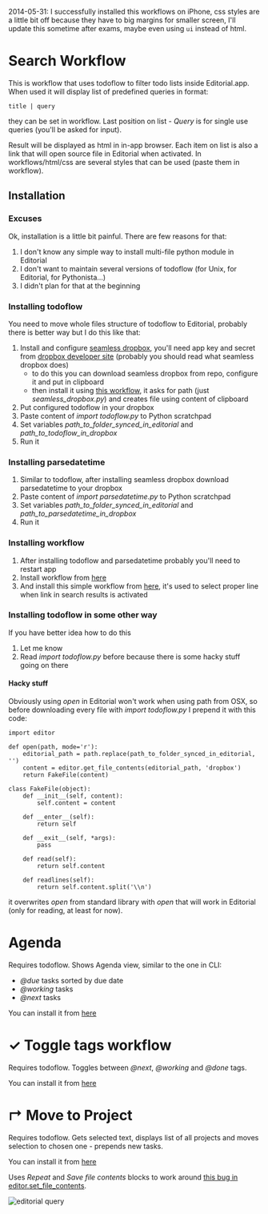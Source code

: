 2014-05-31: I successfully installed this workflows on iPhone, css styles are a little bit off because they have to big margins for smaller screen, I'll update this sometime after exams, maybe even using `ui` instead of html.

# Search Workflow

This is workflow that uses todoflow to filter todo lists inside Editorial.app.
When used it will display list of predefined queries in format:
    
    title | query

they can be set in workflow. Last position on list - *Query* is for single use queries (you'll be asked for input). 

Result will be displayed as html in in-app browser. Each item on list is also a link that will open source file in Editorial when activated. In workflows/html/css are several styles that can be used (paste them in workflow).


## Installation

### Excuses

Ok, installation is a little bit painful. There are few reasons for that:

1. I don't know any simple way to install multi-file python module in Editorial
2. I don't want to maintain several versions of todoflow (for Unix, for Editorial, for Pythonista...)
3. I didn't plan for that at the beginning

### Installing todoflow

You need to move whole files structure of todoflow to Editorial, probably there is better way but I do this like that:

1. Install and configure [seamless dropbox](https://github.com/bevesce/Seamless-Dropbox/blob/master/seamless_dropbox.py), you'll need app key and secret from [dropbox developer site](https://www.dropbox.com/developers/apps) (probably you should read what seamless dropbox does)
    - to do this you can download seamless dropbox from repo, configure it and put in clipboard
    - then install it using [this workflow](http://editorial-app.appspot.com/workflow/6442061712588800/hOafIlNIhTI), it asks for path (just *seamless_dropbox.py*) and creates file using content of clipboard
2. Put configured todoflow in your dropbox
2. Paste content of *import todoflow.py* to Python scratchpad
3. Set variables *path_to_folder_synced_in_editorial* and *path_to_todoflow_in_dropbox* 
4. Run it

### Installing parsedatetime

1. Similar to todoflow, after installing seamless dropbox download parsedatetime to your dropbox
2. Paste content of *import parsedatetime.py* to Python scratchpad
3. Set variables *path_to_folder_synced_in_editorial* and *path_to_parsedatetime_in_dropbox* 
4. Run it

### Installing workflow

1. After installing todoflow and parsedatetime probably you'll need to restart app
2. Install workflow from [here](http://editorial-app.appspot.com/workflow/5806813232496640/fWXVsgFK8x8)
3. And install this simple workflow from [here](http://editorial-app.appspot.com/workflow/5863197563158528/j4dZ5y1vnUk), it's used to select proper line when link in search results is activated

### Installing todoflow in some other way

If you have better idea how to do this

1. Let me know
2. Read *import todoflow.py* before because there is some hacky stuff going on there

#### Hacky stuff

Obviously using *open* in Editorial won't work when using path from OSX, so before downloading every file with *import todoflow.py* I prepend it with this code:

    import editor

    def open(path, mode='r'):
        editorial_path = path.replace(path_to_folder_synced_in_editorial, '')
        content = editor.get_file_contents(editorial_path, 'dropbox')
        return FakeFile(content)
        
    class FakeFile(object):
        def __init__(self, content):
            self.content = content
            
        def __enter__(self):
            return self
            
        def __exit__(self, *args):
            pass
            
        def read(self):
            return self.content
            
        def readlines(self):
            return self.content.split('\\n')

it overwrites *open* from standard library with *open* that will work in Editorial (only for reading, at least for now).

# Agenda

Requires todoflow. Shows Agenda view, similar to the one in CLI:

- *@due* tasks sorted by due date
- *@working* tasks
- *@next* tasks

You can install it from [here](http://editorial-app.appspot.com/workflow/5846893867302912/cI8nPxKUVr0)

# ✓ Toggle tags workflow

Requires todoflow. Toggles between *@next*, *@working* and *@done* tags.

You can install it from [here](http://editorial-app.appspot.com/workflow/5883366729580544/xx6KWCCP_Kg)

# ↱ Move to Project

Requires todoflow. Gets selected text, displays list of all projects and moves selection to chosen one - prepends new tasks.

You can install it from [here](http://editorial-app.appspot.com/workflow/5790251838603264/luMurs5X_zw)

Uses *Repeat* and *Save file contents* blocks to work around [this bug in editor.set_file_contents](http://omz-forums.appspot.com/editorial/post/5925732018552832).

![editorial query](http://procrastinationlog.net/img/editorialm2.png)
